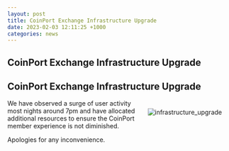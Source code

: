 ```yaml
---
layout: post
title: CoinPort Exchange Infrastructure Upgrade
date: 2023-02-03 12:11:25 +1000
categories: news
---
```

## CoinPort Exchange Infrastructure Upgrade
## CoinPort Exchange Infrastructure Upgrade

<img src="https://blog.coinport.com.au/assets/img/news/infrastructure_upgrade.jpg" alt="infrastructure_upgrade" style="max-width: 280px;  float: right; padding: 20px;">

We have observed a surge of user activity most nights around 7pm and have allocated additional resources to ensure the CoinPort member experience is not diminished.

Apologies for any inconvenience.
